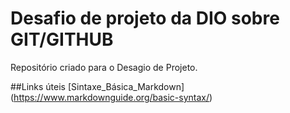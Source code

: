 # Desafio de projeto da DIO sobre GIT/GITHUB
Repositório criado para o Desagio de Projeto.

##Links úteis
[Sintaxe_Básica_Markdown] (https://www.markdownguide.org/basic-syntax/) 
